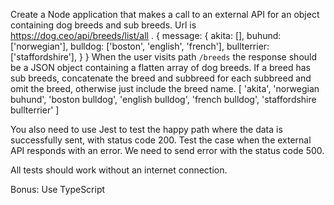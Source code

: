 Create a Node application that makes a call to an external API for an object containing dog breeds and sub breeds. Url is https://dog.ceo/api/breeds/list/all .
{ message: {
akita: [],
buhund: ['norwegian'],
bulldog: ['boston', 'english', 'french'],
bullterrier: ['staffordshire'],
}
}
When the user visits path `/breeds` the response should be a JSON object containing a flatten array of dog breeds. If a breed has sub breeds, concatenate the breed and subbreed for each subbreed and omit the breed, otherwise just include the breed name.
[
'akita',
'norwegian buhund',
'boston bulldog',
'english bulldog',
'french bulldog',
'staffordshire bullterrier'
]

You also need to use Jest to test the happy path where the data is successfully sent, with status code 200. Test the case when the external API responds with an error. We need to send error with the status code 500.

All tests should work without an internet connection.

Bonus: Use TypeScript
